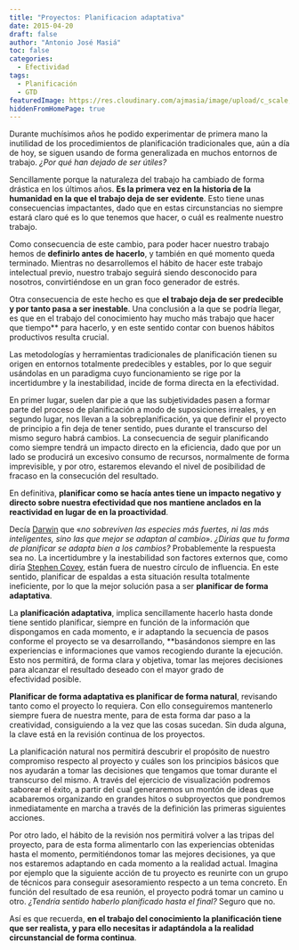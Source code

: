 ```yaml
---
title: "Proyectos: Planificacion adaptativa"
date: 2015-04-20
draft: false
author: "Antonio José Masiá"
toc: false
categories:
  - Efectividad
tags:
  - Planificación
  - GTD
featuredImage: https://res.cloudinary.com/ajmasia/image/upload/c_scale,q_auto:low,w_800/v1611132173/blog/posts/proyectos-planificacion-adaptativa.jpg
hiddenFromHomePage: true
---
```


Durante muchísimos años he podido experimentar de primera mano la inutilidad de los procedimientos de planificación tradicionales que, aún a día de hoy, se siguen usando de forma generalizada en muchos entornos de trabajo. *¿Por qué han dejado de ser útiles?*

Sencillamente porque la naturaleza del trabajo ha cambiado de forma drástica en los últimos años. **Es la primera vez en la historia de la humanidad en la que el trabajo deja de ser evidente**. Esto tiene unas consecuencias impactantes, dado que en estas circunstancias no siempre estará claro qué es lo que tenemos que hacer, o cuál es realmente nuestro trabajo.

Como consecuencia de este cambio, para poder hacer nuestro trabajo hemos de **definirlo antes de hacerlo**, y también en qué momento queda terminado. Mientras no desarrollemos el hábito de hacer este trabajo intelectual previo, nuestro trabajo seguirá siendo desconocido para nosotros, convirtiéndose en un gran foco generador de estrés.

Otra consecuencia de este hecho es que **el trabajo deja de ser predecible y por tanto pasa a ser inestable**. Una conclusión a la que se podría llegar, es que en el trabajo del conocimiento hay mucho más trabajo que hacer que tiempo** para hacerlo, y en este sentido contar con buenos hábitos productivos resulta crucial.

Las metodologías y herramientas tradicionales de planificación tienen su origen en entornos totalmente predecibles y estables, por lo que seguir usándolas en un paradigma cuyo funcionamiento se rige por la incertidumbre y la inestabilidad, incide de forma directa en la efectividad.

En primer lugar, suelen dar pie a que las subjetividades pasen a formar parte del proceso de planificación a modo de suposiciones irreales, y en segundo lugar, nos llevan a la sobreplanificación, ya que definir el proyecto de principio a fin deja de tener sentido, pues durante el transcurso del mismo seguro habrá cambios. La consecuencia de seguir planificando como siempre tendrá un impacto directo en la eficiencia, dado que por un lado se producirá un excesivo consumo de recursos, normalmente de forma imprevisible, y por otro, estaremos elevando el nivel de posibilidad de fracaso en la consecución del resultado.

En definitiva, **planificar como se hacía antes tiene un impacto negativo y directo sobre nuestra efectividad que nos mantiene anclados en la reactividad en lugar de en la proactividad**.

Decía [Darwin](http://es.wikipedia.org/wiki/Charles_Darwin) que «*no sobreviven las especies más fuertes, ni las más inteligentes, sino las que mejor se adaptan al cambio*». *¿Dirías que tu forma de planificar se adapta bien a los cambios?* Probablemente la respuesta sea no. La incertidumbre y la inestabilidad son factores externos que, como diría [Stephen Covey](http://es.wikipedia.org/wiki/Stephen_Covey), están fuera de nuestro círculo de influencia. En este sentido, planificar de espaldas a esta situación resulta totalmente ineficiente, por lo que la mejor solución pasa a ser **planificar de forma adaptativa**.

La **planificación adaptativa**, implica sencillamente hacerlo hasta donde tiene sentido planificar, siempre en función de la información que dispongamos en cada momento, e ir adaptando la secuencia de pasos conforme el proyecto se va desarrollando, **basándonos siempre en las experiencias e informaciones que vamos recogiendo durante la ejecución. Esto nos permitirá, de forma clara y objetiva, tomar las mejores decisiones para alcanzar el resultado deseado con el mayor grado de efectividad posible.

**Planificar de forma adaptativa es planificar de forma natural**, revisando tanto como el proyecto lo requiera. Con ello conseguiremos mantenerlo siempre fuera de nuestra mente, para de esta forma dar paso a la creatividad, consiguiendo a la vez que las cosas sucedan. Sin duda alguna, la clave está en la revisión continua de los proyectos.

La planificación natural nos permitirá descubrir el propósito de nuestro compromiso respecto al proyecto y cuáles son los principios básicos que nos ayudarán a tomar las decisiones que tengamos que tomar durante el transcurso del mismo. A través del ejercicio de visualización podremos saborear el éxito, a partir del cual generaremos un montón de ideas que acabaremos organizando en grandes hitos o subproyectos que pondremos inmediatamente en marcha a través de la definición las primeras siguientes acciones.

Por otro lado, el hábito de la revisión nos permitirá volver a las tripas del proyecto, para de esta forma alimentarlo con las experiencias obtenidas hasta el momento, permitiéndonos tomar las mejores decisiones, ya que nos estaremos adaptando en cada momento a la realidad actual. Imagina por ejemplo que la siguiente acción de tu proyecto es reunirte con un grupo de técnicos para conseguir asesoramiento respecto a un tema concreto. En función del resultado de esa reunión, el proyecto podrá tomar un camino u otro. *¿Tendría sentido haberlo planificado hasta el final?* Seguro que no.

Así es que recuerda, **en el trabajo del conocimiento la planificación tiene que ser realista, y para ello necesitas ir adaptándola a la realidad circunstancial de forma continua**.
